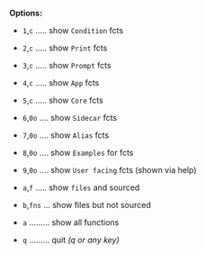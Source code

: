 **Options:**

- `1`,`c` ..... show `Condition` fcts
- `2`,`c` ..... show `Print` fcts
- `3`,`c` ..... show `Prompt` fcts
- `4`,`c` ..... show `App` fcts
- `5`,`c` ..... show `Core` fcts
- `6`,`0o` .... show `Sidecar` fcts
- `7`,`0o` .... show `Alias` fcts
- `8`,`0o` .... show `Examples` for fcts
- `9`,`0o` .... show `User facing` fcts (shown via help)

- `a`,`f` ..... show `files` and sourced
- `b`,`fns` ... show files but not sourced
- `a` ......... show all functions
- `q` ......... quit _(q or any key)_
